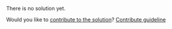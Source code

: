 
There is no solution yet.

Would you like to [contribute to the solution](https://github.com/BFEdev/BFE.dev-solutions/blob/main/design/design-facebook-web-app_en.md)? [Contribute guideline](https://github.com/BFEdev/BFE.dev-solutions#how-to-contribute)

